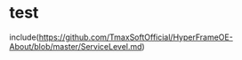# test

include(https://github.com/TmaxSoftOfficial/HyperFrameOE-About/blob/master/ServiceLevel.md)
